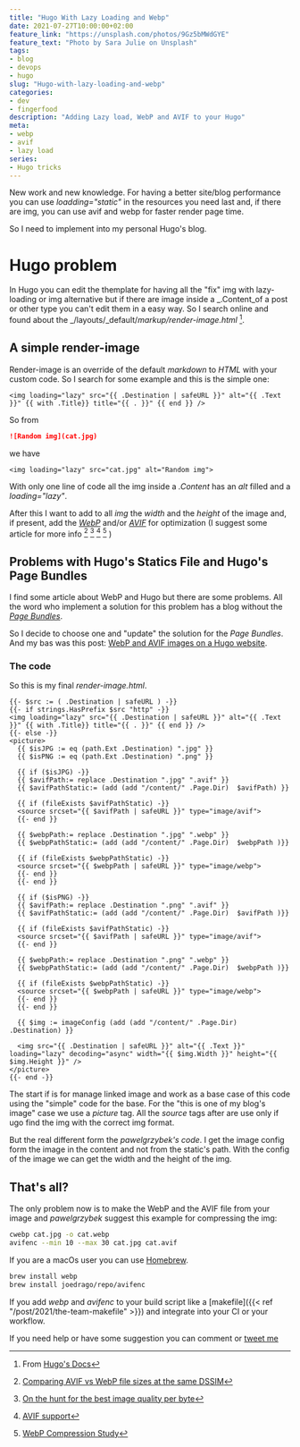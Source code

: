 ```yaml
---
title: "Hugo With Lazy Loading and Webp"
date: 2021-07-27T10:00:00+02:00
feature_link: "https://unsplash.com/photos/9Gz5bMWdGYE"
feature_text: "Photo by Sara Julie on Unsplash"
tags:
- blog
- devops
- hugo
slug: "Hugo-with-lazy-loading-and-webp"
categories:
- dev
- fingerfood
description: "Adding Lazy load, WebP and AVIF to your Hugo"
meta:
- webp
- avif
- lazy load
series:
- Hugo tricks
---
```


New work and new knowledge. For having a better site/blog performance you can use _loadding="static"_ in the resources you need last and, if there are img, you can use avif and webp for faster render page time.

So I need to implement into my personal Hugo's blog.

# Hugo problem

In Hugo you can edit the themplate for having all the "fix" img with lazy-loading or img alternative but if there are image inside a _.Content_of a post or other type you can't edit them in a easy way.
So I search online and found about the _/layouts/_default/_markup/render-image.html_ [^1].
[^1]: From [Hugo's Docs](https://gohugo.io/getting-started/configuration-markup/#markdown-render-hooks)

## A simple render-image

Render-image is an override of the default _markdown_ to _HTML_ with your custom code.
So I search for some example and this is the simple one:

``` go-html-template
<img loading="lazy" src="{{ .Destination | safeURL }}" alt="{{ .Text }}" {{ with .Title}} title="{{ . }}" {{ end }} />
```

So from

``` markdown
![Random img](cat.jpg)
```

we have

``` go-html-template
<img loading="lazy" src="cat.jpg" alt="Random img">
```

With only one line of code all the img inside a _.Content_ has an _alt_ filled and a _loading="lazy"_.

After this I want to add to all _img_ the _width_ and the _height_ of the image and, if present, add the [_WebP_](https://developers.google.com/speed/webp/) and/or [_AVIF_](https://aomediacodec.github.io/av1-avif/) for optimization (I suggest some article for more info [^2] [^3] [^4] [^5] )

[^2]: [Comparing AVIF vs WebP file sizes at the same DSSIM](https://www.ctrl.blog/entry/webp-avif-comparison.html)
[^3]: [On the hunt for the best image quality per byte](https://fronius.me/articles/2020-10-14-comparing-image-formats-jpg-webp-avif.html)
[^4]: [AVIF support](https://caniuse.com/avif)

[^5]: [WebP Compression Study](https://developers.google.com/speed/webp/docs/webp_study)

## Problems with Hugo's Statics File and Hugo's Page Bundles

I find some article about WebP and Hugo but there are some problems.
All the word who implement a solution for this problem has a blog without the [_Page Bundles_](https://gohugo.io/content-management/page-bundles/).

So I decide to choose one and "update" the solution for the _Page Bundles_. And my bas was this post: [WebP and AVIF images on a Hugo website](https://pawelgrzybek.com/webp-and-avif-images-on-a-hugo-website/).

### The code

So this is my final _render-image.html_.

``` go-html-template
{{- $src := ( .Destination | safeURL ) -}}
{{- if strings.HasPrefix $src "http" -}}
<img loading="lazy" src="{{ .Destination | safeURL }}" alt="{{ .Text }}" {{ with .Title}} title="{{ . }}" {{ end }} />
{{- else -}}
<picture>
  {{ $isJPG := eq (path.Ext .Destination) ".jpg" }}
  {{ $isPNG := eq (path.Ext .Destination) ".png" }}

  {{ if ($isJPG) -}}
  {{ $avifPath:= replace .Destination ".jpg" ".avif" }}
  {{ $avifPathStatic:= (add (add "/content/" .Page.Dir)  $avifPath) }}

  {{ if (fileExists $avifPathStatic) -}}
  <source srcset="{{ $avifPath | safeURL }}" type="image/avif">
  {{- end }}

  {{ $webpPath:= replace .Destination ".jpg" ".webp" }}
  {{ $webpPathStatic:= (add (add "/content/" .Page.Dir)  $webpPath )}}

  {{ if (fileExists $webpPathStatic) -}}
  <source srcset="{{ $webpPath | safeURL }}" type="image/webp">
  {{- end }}
  {{- end }}

  {{ if ($isPNG) -}}
  {{ $avifPath:= replace .Destination ".png" ".avif" }}
  {{ $avifPathStatic:= (add (add "/content/" .Page.Dir)  $avifPath )}}

  {{ if (fileExists $avifPathStatic) -}}
  <source srcset="{{ $avifPath | safeURL }}" type="image/avif">
  {{- end }}

  {{ $webpPath:= replace .Destination ".png" ".webp" }}
  {{ $webpPathStatic:= (add (add "/content/" .Page.Dir)  $webpPath )}}

  {{ if (fileExists $webpPathStatic) -}}
  <source srcset="{{ $webpPath | safeURL }}" type="image/webp">
  {{- end }}
  {{- end }}

  {{ $img := imageConfig (add (add "/content/" .Page.Dir)  .Destination) }}

  <img src="{{ .Destination | safeURL }}" alt="{{ .Text }}" loading="lazy" decoding="async" width="{{ $img.Width }}" height="{{ $img.Height }}" />
</picture>
{{- end -}}
```

The start if is for manage linked image and work as a base case of this code using the "simple" code for the base.
For the "this is one of my blog's image" case we use a _picture_ tag. All the _source_ tags after are use only if ugo find the img with the correct img format.

But the real different form the _pawelgrzybek's code_. I get the image config form the image in the content and not from the static's path. With the config of the image we can get the width and the height of the img.

## That's all?

The only problem now is to make the WebP and the AVIF file from your image and _pawelgrzybek_ suggest this example for compressing the img:

``` bash
cwebp cat.jpg -o cat.webp
avifenc --min 10 --max 30 cat.jpg cat.avif
```

If you are a macOs user you can use [Homebrew](https://brew.sh/).

``` bash
brew install webp
brew install joedrago/repo/avifenc
```

If you add _webp_ and _avifenc_ to your build script like a [makefile]({{< ref "/post/2021/the-team-makefile" >}}) and integrate into your CI or your workflow.

If you need help or have some suggestion you can comment or [tweet me](https://twitter.com/fundor333)

